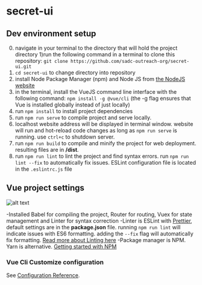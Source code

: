 # secret-ui

## Dev environment setup
0) navigate in your terminal to the directory that will hold the project directory
1)run the following command in a terminal to clone this repository: `git clone https://github.com/sadc-outreach-org/secret-ui.git`
2) `cd secret-ui` to change directory into repository
3) install Node Package Manager (npm) and Node JS from [the NodeJS website](https://nodejs.org/en/)
4) in the terminal, install the VueJS command line interface with the following command: `npm install -g @vue/cli` (the -g flag ensures that Vue is installed globally instead of just locally)
5) run `npm install` to install project dependencies
6) run `npm run serve` to compile project and serve locally.
7) localhost website address will be displayed in terminal window. website will run and hot-reload code changes as long as `npm run serve` is running. use `ctrl+c` to shutdown server.
8) run `npm run build` to compile and minify the project for web deployment. resulting files are in **/dist**.
9) run `npm run lint` to lint the project and find syntax errors. run `npm run lint --fix` to automatically fix issues. ESLint configuration file is located in the `.eslintrc.js` file

## Vue project settings
![alt text](https://i.imgur.com/PZO4n1t.png "cli setup")

-Installed Babel for compiling the project, Router for routing, Vuex for state management and Linter for syntax correction
-Linter is ESLint with [Prettier](https://www.npmjs.com/package/prettier-eslint), default settings are in the __package.json__ file. running `npm run lint` will indicate issues with ES6 formatting. adding the `--fix` flag will automatically fix formatting. [Read more about Linting here](https://eslint.org/docs/user-guide/getting-started)
-Package manager is NPM. Yarn is alternative. [Getting started with NPM](https://www.sitepoint.com/beginners-guide-node-package-manager/)


### Vue Cli Customize configuration
See [Configuration Reference](https://cli.vuejs.org/config/).
